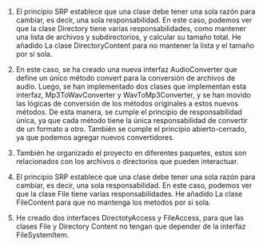 1. El principio SRP establece que una clase debe tener una sola razón para cambiar, es decir, una sola responsabilidad. En este caso, podemos ver que la clase Directory tiene varias responsabilidades, como mantener una lista de archivos y subdirectorios, y calcular su tamaño total. He añadido La clase DirectoryContent para no mantener la lista y el tamaño por sí sola.

2. En este caso, se ha creado una nueva interfaz AudioConverter que define un único método convert para la conversión de archivos de audio. Luego, se han implementado dos clases que implementan esta interfaz, Mp3ToWavConverter y WavToMp3Converter, y se han movido las lógicas de conversión de los métodos originales a estos nuevos métodos. De esta manera, se cumple el principio de responsabilidad única, ya que cada método tiene la única responsabilidad de convertir de un formato a otro. También se cumple el principio abierto-cerrado, ya que podemos agregar nuevos convertidores.

3. También he organizado el proyecto en diferentes paquetes, estos son relacionados con los archivos o directorios que pueden interactuar.

4. El principio SRP establece que una clase debe tener una sola razón para cambiar, es decir, una sola responsabilidad. En este caso, podemos ver que la clase File tiene varias responsabilidades. He añadido La clase FileContent para que no mantenga los metodos por si sola.

5. He creado dos interfaces DirectotyAccess y FileAccess, para que las clases File y Directory Content no tengan que depender de la interfaz FileSystemItem.